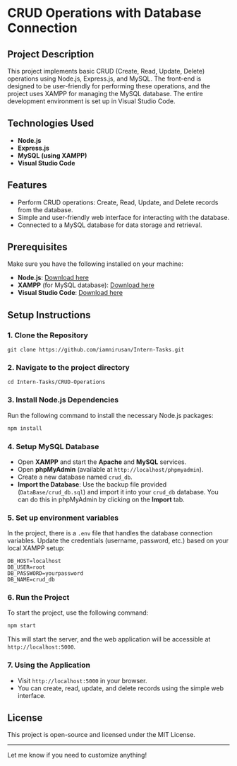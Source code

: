 # CRUD Operations with Database Connection

## Project Description
This project implements basic CRUD (Create, Read, Update, Delete) operations using Node.js, Express.js, and MySQL. The front-end is designed to be user-friendly for performing these operations, and the project uses XAMPP for managing the MySQL database. The entire development environment is set up in Visual Studio Code.

## Technologies Used
- **Node.js**
- **Express.js**
- **MySQL (using XAMPP)**
- **Visual Studio Code**

## Features
- Perform CRUD operations: Create, Read, Update, and Delete records from the database.
- Simple and user-friendly web interface for interacting with the database.
- Connected to a MySQL database for data storage and retrieval.

## Prerequisites
Make sure you have the following installed on your machine:
- **Node.js**: [Download here](https://nodejs.org/)
- **XAMPP** (for MySQL database): [Download here](https://www.apachefriends.org/index.html)
- **Visual Studio Code**: [Download here](https://code.visualstudio.com/)

## Setup Instructions

### 1. Clone the Repository
```
git clone https://github.com/iamnirusan/Intern-Tasks.git
```
### 2. Navigate to the project directory
```
cd Intern-Tasks/CRUD-Operations
```

### 3. Install Node.js Dependencies
Run the following command to install the necessary Node.js packages:
```bash
npm install
```

### 4. Setup MySQL Database
- Open **XAMPP** and start the **Apache** and **MySQL** services.
- Open **phpMyAdmin** (available at `http://localhost/phpmyadmin`).
- Create a new database named `crud_db`.
- **Import the Database**: Use the backup file provided (`DataBase/crud_db.sql`) and import it into your `crud_db` database. You can do this in phpMyAdmin by clicking on the **Import** tab.

### 5. Set up environment variables
In the project, there is a `.env` file that handles the database connection variables. Update the credentials (username, password, etc.) based on your local XAMPP setup:

```
DB_HOST=localhost 
DB_USER=root
DB_PASSWORD=yourpassword 
DB_NAME=crud_db
```

### 6. Run the Project
To start the project, use the following command:
```bash
npm start
```
This will start the server, and the web application will be accessible at `http://localhost:5000`.

### 7. Using the Application
- Visit `http://localhost:5000` in your browser.
- You can create, read, update, and delete records using the simple web interface.

## License
This project is open-source and licensed under the MIT License.






---

Let me know if you need to customize anything!

